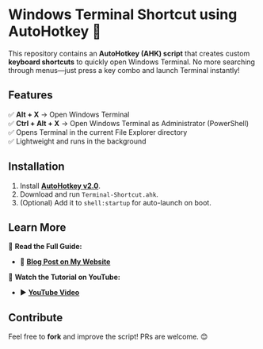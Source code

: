 # **Windows Terminal Shortcut using AutoHotkey** 🚀  

This repository contains an **AutoHotkey (AHK) script** that creates custom **keyboard shortcuts** to quickly open Windows Terminal. No more searching through menus—just press a key combo and launch Terminal instantly!  

## **Features**  
✅ **Alt + X** → Open Windows Terminal  
✅ **Ctrl + Alt + X** → Open Windows Terminal as Administrator (PowerShell)  
✅ Opens Terminal in the current File Explorer directory  
✅ Lightweight and runs in the background  

## **Installation**  
1. Install **[AutoHotkey v2.0](https://www.autohotkey.com/)**.  
2. Download and run `Terminal-Shortcut.ahk`.  
3. (Optional) Add it to `shell:startup` for auto-launch on boot.  

## **Learn More**  
📖 **Read the Full Guide:**  
- 🔗 **[Blog Post on My Website](YourWebsiteLinkHere)**   

🎥 **Watch the Tutorial on YouTube:**  
- ▶️ **[YouTube Video](YourYouTubeVideoLinkHere)**  

## **Contribute**  
Feel free to **fork** and improve the script! PRs are welcome. 😊  
